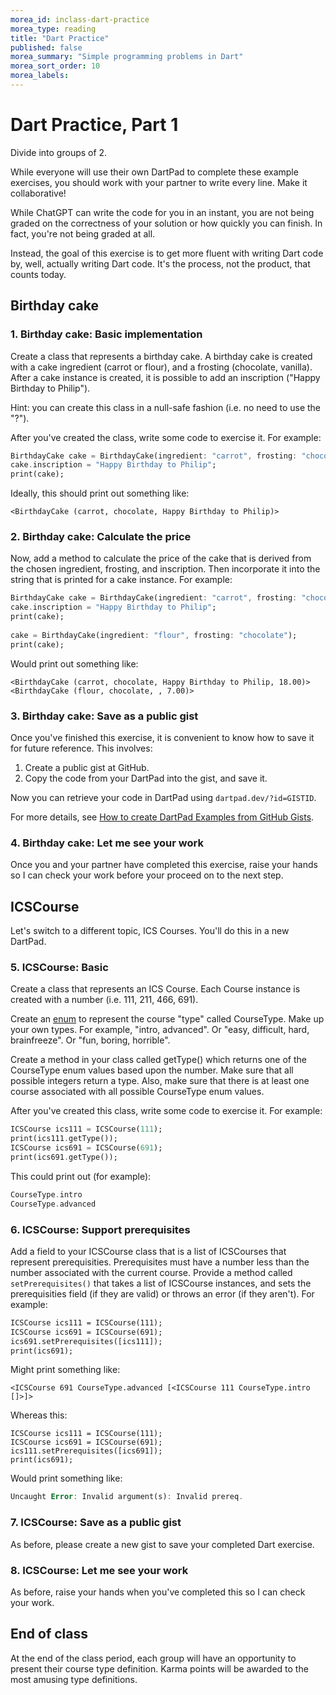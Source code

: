 ```yaml
---
morea_id: inclass-dart-practice
morea_type: reading
title: "Dart Practice"
published: false
morea_summary: "Simple programming problems in Dart"
morea_sort_order: 10
morea_labels: 
---
```


# Dart Practice, Part 1

Divide into groups of 2. 

While everyone will use their own DartPad to complete these example exercises, you should work with your partner to write every line. Make it collaborative!

While ChatGPT can write the code for you in an instant, you are not being graded on the correctness of your solution or how quickly you can finish. In fact, you're not being graded at all. 

Instead, the goal of this exercise is to get more fluent with writing Dart code by, well, actually writing Dart code.  It's the process, not the product, that counts today.

## Birthday cake

### 1. Birthday cake: Basic implementation

Create a class that represents a birthday cake. A birthday cake is created with a cake ingredient (carrot or flour), and a frosting (chocolate, vanilla). 
After a cake instance is created, it is possible to add an inscription ("Happy Birthday to Philip"). 

Hint: you can create this class in a null-safe fashion (i.e. no need to use the "?").

After you've created the class, write some code to exercise it. For example:

```dart
BirthdayCake cake = BirthdayCake(ingredient: "carrot", frosting: "chocolate");
cake.inscription = "Happy Birthday to Philip";
print(cake);
```

Ideally, this should print out something like:

```
<BirthdayCake (carrot, chocolate, Happy Birthday to Philip)>
```

### 2. Birthday cake: Calculate the price

Now, add a method to calculate the price of the cake that is derived from the chosen ingredient, frosting, and inscription. Then incorporate it into the string that is printed for a cake instance. For example:

```dart
BirthdayCake cake = BirthdayCake(ingredient: "carrot", frosting: "chocolate");
cake.inscription = "Happy Birthday to Philip";
print(cake);
  
cake = BirthdayCake(ingredient: "flour", frosting: "chocolate");
print(cake);
```

Would print out something like:

```
<BirthdayCake (carrot, chocolate, Happy Birthday to Philip, 18.00)>
<BirthdayCake (flour, chocolate, , 7.00)>
```

### 3. Birthday cake: Save as a public gist

Once you've finished this exercise, it is convenient to know how to save it for future reference.  This involves:

1. Create a public gist at GitHub.
2. Copy the code from your DartPad into the gist, and save it.

Now you can retrieve your code in DartPad using `dartpad.dev/?id=GISTID`.

For more details, see [How to create DartPad Examples from GitHub Gists](https://codewithandrea.com/tips/create-dartpad-from-github-gist/).

### 4. Birthday cake: Let me see your work

Once you and your partner have completed this exercise, raise your hands so I can check your work before your proceed on to the next step.

## ICSCourse

Let's switch to a different topic, ICS Courses.  You'll do this in a new DartPad. 

### 5. ICSCourse: Basic

Create a class that represents an ICS Course.  Each Course instance is created with a number (i.e. 111, 211, 466, 691).

Create an [enum](https://dart.dev/language#enums) to represent the course "type" called CourseType. Make up your own types. For example, "intro, advanced".  Or "easy, difficult, hard, brainfreeze".  Or "fun, boring, horrible".  

Create a method in your class called getType() which returns one of the CourseType enum values based upon the number.  Make sure that all possible integers return a type. Also, make sure that there is at least one course associated with all possible CourseType enum values.

After you've created this class, write some code to exercise it. For example:

```dart
ICSCourse ics111 = ICSCourse(111);
print(ics111.getType());
ICSCourse ics691 = ICSCourse(691);
print(ics691.getType());
```

This could print out (for example):

```dart
CourseType.intro
CourseType.advanced
```

### 6. ICSCourse: Support prerequisites

Add a field to your ICSCourse class that is a list of ICSCourses that represent prerequisities.  Prerequisites must have a number less than the number associated with the current course.  Provide a method called `setPrerequisites()`  that takes a list of ICSCourse instances, and sets the prerequisities field (if they are valid) or throws an error (if they aren't).  For example:

```html
ICSCourse ics111 = ICSCourse(111);
ICSCourse ics691 = ICSCourse(691);
ics691.setPrerequisites([ics111]);
print(ics691);
```

Might print something like:

```
<ICSCourse 691 CourseType.advanced [<ICSCourse 111 CourseType.intro []>]>
```

Whereas this:

```
ICSCourse ics111 = ICSCourse(111);
ICSCourse ics691 = ICSCourse(691);
ics111.setPrerequisites([ics691]);
print(ics691);
```


Would print something like:

```dart
Uncaught Error: Invalid argument(s): Invalid prereq.
```

### 7. ICSCourse: Save as a public gist

As before, please create a new gist to save your completed Dart exercise.


### 8. ICSCourse: Let me see your work

As before, raise your hands when you've completed this so I can check your work.


## End of class

At the end of the class period, each group will have an opportunity to present their course type definition. Karma points will be awarded to the most amusing type definitions.
